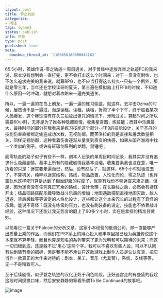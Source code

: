 ```yaml
---
layout: post
title: 零之轨迹
categories:
- 闲话
tags: [game]
status: publish
info: 杭州
type: post
published: true
meta:
  duoshuo_thread_id: '1189656188090843162'
---
```


65.5小时，英雄传说-零之轨迹一周目通关，对于曾经中途放弃空之轨迹FC的我来说，原本没有想到会一直打完，更不会打出这么个时间来；对于一贯没有耐性，也不怎么追求完美的我来说，就算RPG，也不应当打得这么持久--只有一个例外，那就是零三年，当年还在学校读研的夏天，第三遍在模拟器上打FF9的时候，不知道什么原因一时冲动，就想对着攻略来一遍完美通关。

所以，一遍一遍的在岛上刷龙，一遍一遍的练习偷盗，就这样，去冲击Ozma的时候，居然也不是一遍过，而是读档，读档，读档，折腾了半个下午，终于趁着某次人品爆发，这个胖球没有在头三拍放出诅咒的情况下，涉险过关。算起时间之所以需要60小时，无非是为了推各种隐藏剧情，收集星宫图，练技能；而其中乐趣最大，最耗时间的部分在我看来是练习技能这个部分--FF9的技能设计，关于齐丹的技能伤害直接绑定偷盗成功次数，无视防御，而芙洛拉的则是直接和屠龙数量相关，同样无视防御，这种看着伤害逐渐从量变到质变的快感，如果从国产游戏中找一个类似的例子，或许有轩辕剑系列的龙翻，鼠锤吧；

而零轨走的路子似乎有些不一样，创本人记录的单周目时间记录，我其实并没有追求什么隐藏剧情，基本上所有的隐藏剧情我基本没碰，收集要素我也没在意，唯一执着的只是：迷宫要走遍而已，然后...没有然后了，就这样，65个小时就砸进去了，不算机关，纯粹以迷宫结构，路线，物品放置，人性化而论，零之轨迹（也许空轨也这样吧?)算是达到了相当舒服的程度了，就算有戏份不够迷宫来凑之嫌，但是，因为迷宫没有任何真正冗余的路线，设计合理；在长路线之后，必然会有捷径开出；结晶回路搭配乐趣导致战斗乐趣的增加；地图遇敌搭配直接地图灭敌，敌人退避，背后袭敌等等设定的人性化设计，这些都让这个本来冗长的过程有了奇怪的乐趣。能说不奇怪？既没有练级的压力，也没有刷装备的设定，技能也不依靠战斗经验，这种情况下还能让我无怨言的磨上了60多个小时，实在是拿捏的精准且微妙。

以前看过一篇关于Falcom的分析文章，这家小本经营的低调公司，却一直能够产出质量上乘的作品，而他们在PSP系上的用心投入和丰厚回报已经为英雄传说这个本来就不算年轻，而且也算是知名的系列带来了更为光明和可以期待的未来；而这一切归根到底，还是躲不过'用心'这两个字。我可以不喜欢有些人设，可以不认同有些剧情节奏的把握，但是我不能不承认在这款游戏上制作人员是认认真真，把它当作一款真正的大作来对待的：剧本，美工，音乐（尤其赞），系统，支线等等，无一不是精致可人。

至于后续剧情，似乎碧之轨迹的汉化正处于润色阶段，正好迷宫走的有些疲的我趁这段时间换换口味，然后安安静静的等着所谓To Be Continued的故事吧。

![image](http://zt.tgbus.com/UploadFiles/edzk/2010/9/201009111415073285.jpg)
